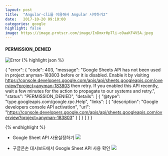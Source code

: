 ```yaml
---
layout: post
title:  "Angular-cli를 이용해서 Angular 시작하기2"
date:   2017-10-20 09:10:00
categories: google
highlight: false
image: https://image.prntscr.com/image/InDmxrHpTli-o9aaKF4V5A.jpeg
---
```




#### PERMISSION_DENIED

![Error](https://image.prntscr.com/image/1n4OkK1QTiyCqtBdZ04lsA.jpeg)
{% highlight json %}

{
  "error": {
    "code": 403,
    "message": "Google Sheets API has not been used in project anyman-183803 before or it is disabled. Enable it by visiting https://console.developers.google.com/apis/api/sheets.googleapis.com/overview?project=anyman-183803 then retry. If you enabled this API recently, wait a few minutes for the action to propagate to our systems and retry.",
    "status": "PERMISSION_DENIED",
    "details": [
      {
        "@type": "type.googleapis.com/google.rpc.Help",
        "links": [
          {
            "description": "Google developers console API activation",
            "url": "https://console.developers.google.com/apis/api/sheets.googleapis.com/overview?project=anyman-183803"
          }
        ]
      }
    ]
  }
}

{% endhighlight %}


- Google Sheet API 사용설정하기
![](https://image.prntscr.com/image/bHP6sHwcRCumuGTkEXleDQ.jpeg)

- 구글콘손 대시보드에서 Google Sheet API 사용 확인
![](https://image.prntscr.com/image/_IGUgW95TFSOfJhVFFb4Jw.jpeg)
